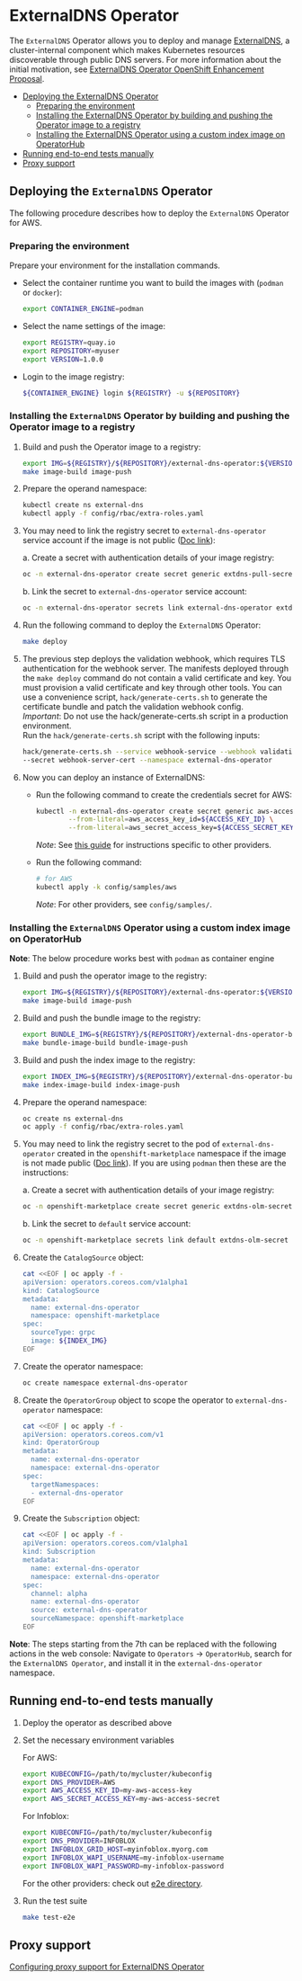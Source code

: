 # ExternalDNS Operator

The `ExternalDNS` Operator allows you to deploy and manage [ExternalDNS](https://github.com/kubernetes-sigs/external-dns), a cluster-internal component which makes Kubernetes resources discoverable through public DNS servers. For more information about the initial motivation, see [ExternalDNS Operator OpenShift Enhancement Proposal](https://github.com/openshift/enhancements/pull/786).

- [Deploying the ExternalDNS Operator](#deploying-the-externaldns-operator)
    - [Preparing the environment](#preparing-the-environment)
    - [Installing the ExternalDNS Operator by building and pushing the Operator image to a registry](#installing-the-externaldns-operator-by-building-and-pushing-the-operator-image-to-a-registry)
    - [Installing the ExternalDNS Operator using a custom index image on OperatorHub](#installing-the-externaldns-operator-using-a-custom-index-image-on-operatorhub)
- [Running end-to-end tests manually](#running-end-to-end-tests-manually)
- [Proxy support](#proxy-support)

## Deploying the `ExternalDNS` Operator
The following procedure describes how to deploy the `ExternalDNS` Operator for AWS.     

### Preparing the environment
Prepare your environment for the installation commands. 

- Select the container runtime you want to build the images with (`podman` or `docker`):
    ```sh
    export CONTAINER_ENGINE=podman
    ```
- Select the name settings of the image:
    ```sh
    export REGISTRY=quay.io
    export REPOSITORY=myuser
    export VERSION=1.0.0
    ```
- Login to the image registry:
    ```sh
    ${CONTAINER_ENGINE} login ${REGISTRY} -u ${REPOSITORY}
    ```

### Installing the `ExternalDNS` Operator by building and pushing the Operator image to a registry
1. Build and push the Operator image to a registry:
   ```sh
   export IMG=${REGISTRY}/${REPOSITORY}/external-dns-operator:${VERSION}
   make image-build image-push
   ```

2. Prepare the operand namespace:
   ```sh
   kubectl create ns external-dns
   kubectl apply -f config/rbac/extra-roles.yaml
   ```

3. You may need to link the registry secret to `external-dns-operator` service account if the image is not public ([Doc link](https://docs.openshift.com/container-platform/4.10/openshift_images/managing_images/using-image-pull-secrets.html#images-allow-pods-to-reference-images-from-secure-registries_using-image-pull-secrets)):

    a. Create a secret with authentication details of your image registry:
    ```sh
    oc -n external-dns-operator create secret generic extdns-pull-secret  --type=kubernetes.io/dockercfg  --from-file=.dockercfg=${XDG_RUNTIME_DIR}/containers/auth.json
    ```
    b. Link the secret to `external-dns-operator` service account:
    ```sh
    oc -n external-dns-operator secrets link external-dns-operator extdns-pull-secret --for=pull
    ````

4. Run the following command to deploy the `ExternalDNS` Operator:
    ```sh
    make deploy
    ```

5. The previous step deploys the validation webhook, which requires TLS authentication for the webhook server. The
   manifests deployed through the `make deploy` command do not contain a valid certificate and key. You must provision a valid certificate and key through other tools.
   You can use a convenience script, `hack/generate-certs.sh` to generate the certificate bundle and patch the validation webhook config.   
   _Important_: Do not use the hack/generate-certs.sh script in a production environment.   
   Run the `hack/generate-certs.sh` script with the following inputs:
   ```sh
   hack/generate-certs.sh --service webhook-service --webhook validating-webhook-configuration \
   --secret webhook-server-cert --namespace external-dns-operator
   ```

6. Now you can deploy an instance of ExternalDNS:
    * Run the following command to create the credentials secret for AWS:
        ```sh
        kubectl -n external-dns-operator create secret generic aws-access-key \
                --from-literal=aws_access_key_id=${ACCESS_KEY_ID} \
                --from-literal=aws_secret_access_key=${ACCESS_SECRET_KEY}
        ```
       *Note*: See [this guide](./docs/usage.md) for instructions specific to other providers.
      
    * Run the following command:
      ```sh
      # for AWS
      kubectl apply -k config/samples/aws
      ```
       *Note*: For other providers, see `config/samples/`.


### Installing the `ExternalDNS` Operator using a custom index image on OperatorHub
**Note**: The below procedure works best with `podman` as container engine
    
1. Build and push the operator image to the registry:
    ```sh
    export IMG=${REGISTRY}/${REPOSITORY}/external-dns-operator:${VERSION}
    make image-build image-push
    ```

2. Build and push the bundle image to the registry:
    ```sh
    export BUNDLE_IMG=${REGISTRY}/${REPOSITORY}/external-dns-operator-bundle:${VERSION}
    make bundle-image-build bundle-image-push
    ```

3. Build and push the index image to the registry:
   ```sh
   export INDEX_IMG=${REGISTRY}/${REPOSITORY}/external-dns-operator-bundle-index:${VERSION}
   make index-image-build index-image-push
   ```

4. Prepare the operand namespace:
   ```sh
   oc create ns external-dns
   oc apply -f config/rbac/extra-roles.yaml
   ```

5. You may need to link the registry secret to the pod of `external-dns-operator` created in the `openshift-marketplace` namespace if the image is not made public ([Doc link](https://docs.openshift.com/container-platform/4.10/openshift_images/managing_images/using-image-pull-secrets.html#images-allow-pods-to-reference-images-from-secure-registries_using-image-pull-secrets)). If you are using `podman` then these are the instructions:

    a. Create a secret with authentication details of your image registry:
    ```sh
    oc -n openshift-marketplace create secret generic extdns-olm-secret  --type=kubernetes.io/dockercfg  --from-file=.dockercfg=${XDG_RUNTIME_DIR}/containers/auth.json
    ```
    b. Link the secret to `default` service account:
    ```sh
    oc -n openshift-marketplace secrets link default extdns-olm-secret --for=pull
    ````

6. Create the `CatalogSource` object:
   ```sh
   cat <<EOF | oc apply -f -
   apiVersion: operators.coreos.com/v1alpha1
   kind: CatalogSource
   metadata:
     name: external-dns-operator
     namespace: openshift-marketplace
   spec:
     sourceType: grpc
     image: ${INDEX_IMG}
   EOF
   ```

7. Create the operator namespace:
    ```sh
    oc create namespace external-dns-operator
    ```

8. Create the `OperatorGroup` object to scope the operator to `external-dns-operator` namespace:
    ```sh
    cat <<EOF | oc apply -f -
    apiVersion: operators.coreos.com/v1
    kind: OperatorGroup
    metadata:
      name: external-dns-operator
      namespace: external-dns-operator
    spec:
      targetNamespaces:
      - external-dns-operator
    EOF
    ```

9. Create the `Subscription` object:
    ```sh
    cat <<EOF | oc apply -f -
    apiVersion: operators.coreos.com/v1alpha1
    kind: Subscription
    metadata:
      name: external-dns-operator
      namespace: external-dns-operator
    spec:
      channel: alpha
      name: external-dns-operator
      source: external-dns-operator
      sourceNamespace: openshift-marketplace
    EOF
    ```

**Note**: The steps starting from the 7th can be replaced with the following actions in the web console: Navigate to  `Operators` -> `OperatorHub`, search for the `ExternalDNS Operator`,  and install it in the `external-dns-operator` namespace.

## Running end-to-end tests manually

1. Deploy the operator as described above

2. Set the necessary environment variables

   For AWS:
   ```sh
   export KUBECONFIG=/path/to/mycluster/kubeconfig
   export DNS_PROVIDER=AWS
   export AWS_ACCESS_KEY_ID=my-aws-access-key
   export AWS_SECRET_ACCESS_KEY=my-aws-access-secret
   ```
   For Infoblox:
   ```sh
   export KUBECONFIG=/path/to/mycluster/kubeconfig
   export DNS_PROVIDER=INFOBLOX
   export INFOBLOX_GRID_HOST=myinfoblox.myorg.com
   export INFOBLOX_WAPI_USERNAME=my-infoblox-username
   export INFOBLOX_WAPI_PASSWORD=my-infoblox-password
   ```
   For the other providers: check out [e2e directory](./test/e2e/).

3. Run the test suite
   ```sh
   make test-e2e
   ```

## Proxy support

[Configuring proxy support for ExternalDNS Operator](./docs/proxy.md)
